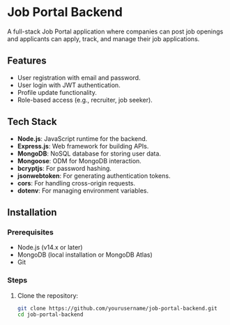 # Job Portal Backend

A full-stack Job Portal application where companies can post job openings and applicants can apply, track, and manage their job applications.

## Features
- User registration with email and password.
- User login with JWT authentication.
- Profile update functionality.
- Role-based access (e.g., recruiter, job seeker).

## Tech Stack
- **Node.js**: JavaScript runtime for the backend.
- **Express.js**: Web framework for building APIs.
- **MongoDB**: NoSQL database for storing user data.
- **Mongoose**: ODM for MongoDB interaction.
- **bcryptjs**: For password hashing.
- **jsonwebtoken**: For generating authentication tokens.
- **cors**: For handling cross-origin requests.
- **dotenv**: For managing environment variables.

## Installation

### Prerequisites
- Node.js (v14.x or later)
- MongoDB (local installation or MongoDB Atlas)
- Git

### Steps
1. Clone the repository:
   ```bash
   git clone https://github.com/yourusername/job-portal-backend.git
   cd job-portal-backend
